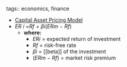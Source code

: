 tags:: economics, finance

- [Capital Asset Pricing Model](https://en.wikipedia.org/wiki/Capital_asset_pricing_model)
- *ER i* =*Rf* + *βi*(*ERm* − *Rf*)
	- **where:**
		- *ERi* = expected return of investment
		- *Rf* = risk-free rate
		- *βi* = [[beta]] of the investment
		- (*ERm* − *Rf*) = market risk premium